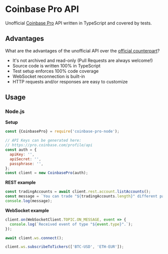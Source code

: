 # Coinbase Pro API

Unofficial [Coinbase Pro][1] API written in TypeScript and covered by tests.

## Advantages

What are the advantages of the unofficial API over the [official counterpart](https://github.com/coinbase/coinbase-pro-node)?

- It's not archived and read-only (Pull Requests are always welcome!)
- Source code is written 100% in TypeScript
- Test setup enforces 100% code coverage
- WebSocket reconnection is built-in
- HTTP requests and/or responses are easy to customize

## Usage

### Node.js

**Setup**

```javascript
const {CoinbasePro} = require('coinbase-pro-node');

// API Keys can be generated here:
// https://pro.coinbase.com/profile/api
const auth = {
  apiKey: '',
  apiSecret: '',
  passphrase: '',
};
const client = new CoinbasePro(auth);
```

**REST example**

```javascript
const tradingAccounts = await client.rest.account.listAccounts();
const message = `You can trade "${tradingAccounts.length}" different pairs.`;
console.log(message);
```

**WebSocket example**

```javascript
client.on(WebSocketClient.TOPIC.ON_MESSAGE, event => {
  console.log(`Received event of type "${event.type}".`);
});

await client.ws.connect();

client.ws.subscribeToTickers(['BTC-USD', 'ETH-EUR']);
```

[1]: https://pro.coinbase.com/
